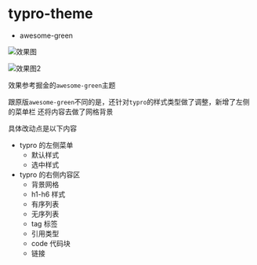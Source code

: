 # typro-theme

- awesome-green

![效果图](https://tva1.sinaimg.cn/large/006y8mN6ly1h6scpunpbdj31b40u0n19.jpg)

![效果图2](https://tva1.sinaimg.cn/large/006y8mN6ly1h6scxwok98j30qq11kwhz.jpg)

效果参考掘金的`awesome-green`主题

跟原版`awesome-green`不同的是，还针对`typro`的样式类型做了调整，新增了左侧的菜单栏
还将内容去做了网格背景

具体改动点是以下内容

- typro 的左侧菜单
  - 默认样式
  - 选中样式
- typro 的右侧内容区
  - 背景网格
  - h1-h6 样式
  - 有序列表
  - 无序列表
  - tag 标签
  - 引用类型
  - code 代码块
  - 链接
